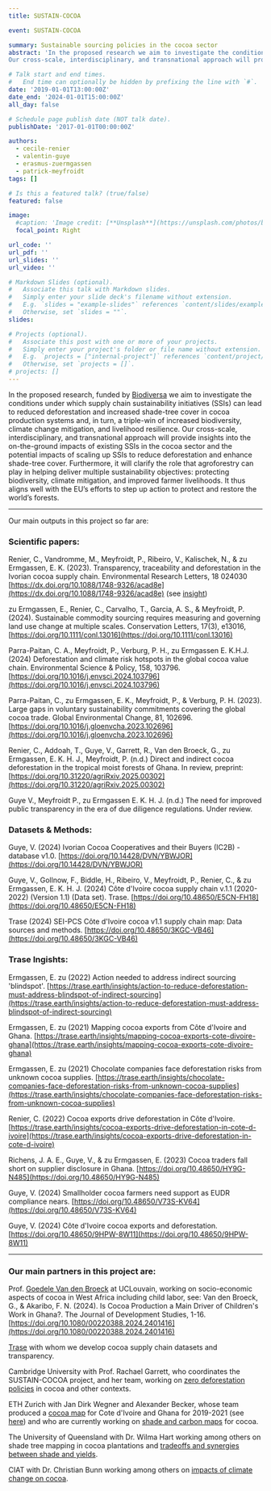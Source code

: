 ```yaml
---
title: SUSTAIN-COCOA

event: SUSTAIN-COCOA

summary: Sustainable sourcing policies in the cocoa sector
abstract: 'In the proposed research we aim to investigate the conditions under which supply chain sustainability initiatives (SSIs) can lead to reduced deforestation and increased shade-​tree cover in cocoa production systems and, in turn, a triple-​win of increased biodiversity, climate change mitigation, and livelihood resilience.
Our cross-​scale, interdisciplinary, and transnational approach will provide insights into the on-​the-ground impacts of existing SSIs in the cocoa sector and the potential impacts of scaling up SSIs to reduce deforestation and enhance shade-​tree cover. Furthermore, it will clarify the role that agroforestry can play in helping deliver multiple sustainability objectives: protecting biodiversity, climate mitigation, and improved farmer livelihoods. It thus aligns well with the EU’s efforts to step up action to protect and restore the world’s forests.'

# Talk start and end times.
#   End time can optionally be hidden by prefixing the line with `#`.
date: '2019-01-01T13:00:00Z'
date_end: '2024-01-01T15:00:00Z'
all_day: false

# Schedule page publish date (NOT talk date).
publishDate: '2017-01-01T00:00:00Z'

authors: 
  - cecile-renier
  - valentin-guye
  - erasmus-zuermgassen
  - patrick-meyfroidt
tags: []

# Is this a featured talk? (true/false)
featured: false

image:
  #caption: 'Image credit: [**Unsplash**](https://unsplash.com/photos/bzdhc5b3Bxs)'
  focal_point: Right

url_code: ''
url_pdf: ''
url_slides: ''
url_video: ''

# Markdown Slides (optional).
#   Associate this talk with Markdown slides.
#   Simply enter your slide deck's filename without extension.
#   E.g. `slides = "example-slides"` references `content/slides/example-slides.md`.
#   Otherwise, set `slides = ""`.
slides:

# Projects (optional).
#   Associate this post with one or more of your projects.
#   Simply enter your project's folder or file name without extension.
#   E.g. `projects = ["internal-project"]` references `content/project/deep-learning/index.md`.
#   Otherwise, set `projects = []`.
# projects: []
---
```


In the proposed research, funded by [Biodiversa](https://www.biodiversa.eu/2022/10/26/sustain-cocoa/) we aim to investigate the conditions under which supply chain sustainability initiatives (SSIs) can lead to reduced deforestation and increased shade-​tree cover in cocoa production systems and, in turn, a triple-​win of increased biodiversity, climate change mitigation, and livelihood resilience.
Our cross-​scale, interdisciplinary, and transnational approach will provide insights into the on-​the-ground impacts of existing SSIs in the cocoa sector and the potential impacts of scaling up SSIs to reduce deforestation and enhance shade-​tree cover. Furthermore, it will clarify the role that agroforestry can play in helping deliver multiple sustainability objectives: protecting biodiversity, climate mitigation, and improved farmer livelihoods. It thus aligns well with the EU’s efforts to step up action to protect and restore the world’s forests.

---
Our main outputs in this project so far are: 

### Scientific papers:

Renier, C., Vandromme, M., Meyfroidt, P., Ribeiro, V., Kalischek, N., & zu Ermgassen, E. K. (2023). Transparency, traceability and deforestation in the Ivorian cocoa supply chain. Environmental Research Letters, 18 024030 [https://dx.doi.org/10.1088/1748-9326/acad8e](https://dx.doi.org/10.1088/1748-9326/acad8e)
(see [insight](https://trase.earth/insights/cocoa-exports-drive-deforestation-in-cote-d-ivoire))

zu Ermgassen, E., Renier, C., Carvalho, T., Garcia, A. S., & Meyfroidt, P. (2024). Sustainable commodity sourcing requires measuring and governing land use change at multiple scales. Conservation Letters, 17(3), e13016, [https://doi.org/10.1111/conl.13016](https://doi.org/10.1111/conl.13016)

Parra-Paitan, C. A., Meyfroidt, P., Verburg, P. H., zu Ermgassen E. K.H.J. (2024) Deforestation and climate risk hotspots in the global cocoa value chain. Environmental Science & Policy, 158, 103796. [https://doi.org/10.1016/j.envsci.2024.103796](https://doi.org/10.1016/j.envsci.2024.103796) 

Parra-Paitan, C., zu Ermgassen, E. K., Meyfroidt, P., & Verburg, P. H. (2023). Large gaps in voluntary sustainability commitments covering the global cocoa trade. Global Environmental Change, 81, 102696. [https://doi.org/10.1016/j.gloenvcha.2023.102696](https://doi.org/10.1016/j.gloenvcha.2023.102696) 

Renier, C., Addoah, T., Guye, V., Garrett, R., Van den Broeck, G., zu Ermgassen, E. K. H. J., Meyfroidt, P. (n.d.) Direct and indirect cocoa deforestation in the tropical moist forests of Ghana. In review, preprint: [https://doi.org/10.31220/agriRxiv.2025.00302](https://doi.org/10.31220/agriRxiv.2025.00302) 

Guye V., Meyfroidt P., zu Ermgassen E. K. H. J. (n.d.) The need for improved public transparency in the era of due diligence regulations. Under review.

### Datasets & Methods:

Guye, V. (2024) Ivorian Cocoa Cooperatives and their Buyers (IC2B) - database v1.0. [https://doi.org/10.14428/DVN/YBWJOR](https://doi.org/10.14428/DVN/YBWJOR) 

Guye, V., Gollnow, F., Biddle, H., Ribeiro, V., Meyfroidt, P., Renier, C., & zu Ermgassen, E. K. H. J. (2024) Côte d'Ivoire cocoa supply chain v.1.1 (2020-2022) (Version 1.1)  (Data set). Trase. [https://doi.org/10.48650/E5CN-FH18](https://doi.org/10.48650/E5CN-FH18) 

Trase (2024) SEI-PCS Côte d'Ivoire cocoa v1.1 supply chain map: Data sources and methods. [https://doi.org/10.48650/3KGC-VB46](https://doi.org/10.48650/3KGC-VB46) 


### Trase Ingishts:

Ermgassen, E. zu (2022) Action needed to address indirect sourcing 'blindspot'. [https://trase.earth/insights/action-to-reduce-deforestation-must-address-blindspot-of-indirect-sourcing](https://trase.earth/insights/action-to-reduce-deforestation-must-address-blindspot-of-indirect-sourcing) 

Ermgassen, E. zu (2021) Mapping cocoa exports from Côte d'Ivoire and Ghana. [https://trase.earth/insights/mapping-cocoa-exports-cote-divoire-ghana](https://trase.earth/insights/mapping-cocoa-exports-cote-divoire-ghana) 

Ermgassen, E. zu (2021) Chocolate companies face deforestation risks from unknown cocoa supplies. [https://trase.earth/insights/chocolate-companies-face-deforestation-risks-from-unknown-cocoa-supplies](https://trase.earth/insights/chocolate-companies-face-deforestation-risks-from-unknown-cocoa-supplies) 

Renier, C. (2022) Cocoa exports drive deforestation in Côte d'Ivoire. [https://trase.earth/insights/cocoa-exports-drive-deforestation-in-cote-d-ivoire](https://trase.earth/insights/cocoa-exports-drive-deforestation-in-cote-d-ivoire) 

Richens, J. A. E., Guye, V., & zu Ermgassen, E. (2023) Cocoa traders fall short on supplier disclosure in Ghana. [https://doi.org/10.48650/HY9G-N485](https://doi.org/10.48650/HY9G-N485) 

Guye, V. (2024) Smallholder cocoa farmers need support as EUDR compliance nears. [https://doi.org/10.48650/V73S-KV64](https://doi.org/10.48650/V73S-KV64) 

Guye, V. (2024) Côte d'Ivoire cocoa exports and deforestation. [https://doi.org/10.48650/9HPW-8W11](https://doi.org/10.48650/9HPW-8W11) 

------

### Our main partners in this project are:

Prof. [Goedele Van den Broeck](https://sites.google.com/view/goedelevandenbroeck) at UCLouvain, working on socio-economic aspects of cocoa in West Africa including child labor, see:
Van den Broeck, G., & Akaribo, F. N. (2024). Is Cocoa Production a Main Driver of Children's Work in Ghana?. The Journal of Development Studies, 1-16. [https://doi.org/10.1080/00220388.2024.2401416](https://doi.org/10.1080/00220388.2024.2401416) 

[Trase](https://trase.earth/) with whom we develop cocoa supply chain datasets and transparency. 

Cambridge University with Prof. Rachael Garrett, who coordinates the SUSTAIN-COCOA project, and her team, working on [zero deforestation policies](https://www.zerodeforestationimpacts.com/our-work-in-west-africa/) in cocoa and other contexts.

ETH Zurich with Jan Dirk Wegner and Alexander Becker, whose team produced a [cocoa map](https://www.nature.com/articles/s43016-023-00751-8) for Cote d'Ivoire and Ghana for 2019-2021 (see [here](https://nk.users.earthengine.app/view/cocoa-map)) and who are currently working on [shade and carbon maps](https://prs.igp.ethz.ch/research/current_projects/shade-tree-cover.html) for cocoa. 

The University of Queensland with Dr. Wilma Hart working among others on shade tree mapping in cocoa plantations and [tradeoffs and synergies between shade and yields](https://www.sciencedirect.com/science/article/abs/pii/S0167880921003807).  

CIAT with Dr. Christian Bunn working among others on [impacts of climate change on cocoa](https://adaptation.aclimatar.org/).